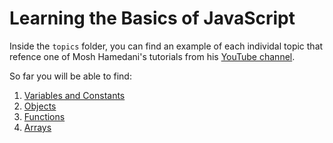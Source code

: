 # Learning the Basics of JavaScript

Inside the `topics` folder, you can find an example of each individal topic that refence one of Mosh Hamedani's
tutorials from his [YouTube channel](https://www.youtube.com/c/programmingwithmosh).

So far you will be able to find:

1. [Variables and Constants](topics\var_let_const.js)
2. [Objects](topics\objects.js)
3. [Functions](topics\functions.js)
4. [Arrays](topics\arrays.js)